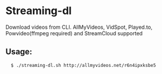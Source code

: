 # Streaming-dl
Download videos from CLI. AllMyVideos, VidSpot, Played.to, Powvideo(ffmpeg required) and StreamCloud supported

## Usage:

	  $ ./streaming-dl.sh http://allmyvideos.net/r6n4ipxksbe5

